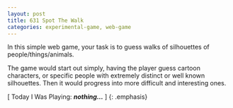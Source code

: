 ```yaml
---
layout: post
title: 631 Spot The Walk
categories: experimental-game, web-game
---
```

In this simple web game, your task is to guess walks of silhouettes of people/things/animals.

The game would start out simply, having the player guess cartoon characters, or specific people with extremely distinct or well known silhouettes.  Then it would progress into more difficult and interesting ones.

[ Today I Was Playing: ***nothing...*** ]
{: .emphasis}